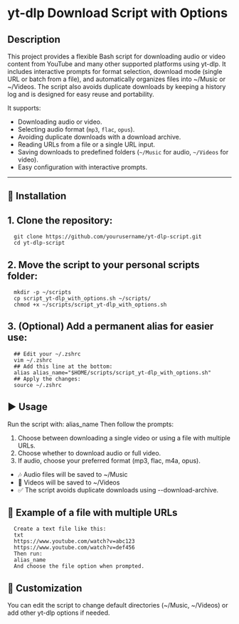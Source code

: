 # yt-dlp Download Script with Options

## Description

This project provides a flexible Bash script for downloading audio or video content from YouTube and many other supported platforms using yt-dlp.
It includes interactive prompts for format selection, download mode (single URL or batch from a file), and automatically organizes files into ~/Music or ~/Videos.
The script also avoids duplicate downloads by keeping a history log and is designed for easy reuse and portability.

It supports:

- Downloading audio or video.
- Selecting audio format (`mp3`, `flac`, `opus`).
- Avoiding duplicate downloads with a download archive.
- Reading URLs from a file or a single URL input.
- Saving downloads to predefined folders (`~/Music` for audio, `~/Videos` for video).
- Easy configuration with interactive prompts.

---
## 📁 Installation
## 1. Clone the repository:
      git clone https://github.com/yourusername/yt-dlp-script.git
      cd yt-dlp-script
      
## 2. Move the script to your personal scripts folder:
      mkdir -p ~/scripts
      cp script_yt-dlp_with_options.sh ~/scripts/
      chmod +x ~/scripts/script_yt-dlp_with_options.sh
   
## 3. (Optional) Add a permanent alias for easier use:
      ## Edit your ~/.zshrc
      vim ~/.zshrc
      ## Add this line at the bottom:
      alias alias_name="$HOME/scripts/script_yt-dlp_with_options.sh"
      ## Apply the changes:
      source ~/.zshrc

## ▶️ Usage
Run the script with:
alias_name
Then follow the prompts:
1. Choose between downloading a single video or using a file with multiple URLs.
2. Choose whether to download audio or full video.
3. If audio, choose your preferred format (mp3, flac, m4a, opus).
  - 🎶 Audio files will be saved to ~/Music
  - 🎥 Videos will be saved to ~/Videos
  - ✅ The script avoids duplicate downloads using --download-archive.

## 📄 Example of a file with multiple URLs
      Create a text file like this:
      txt
      https://www.youtube.com/watch?v=abc123
      https://www.youtube.com/watch?v=def456
      Then run:
      alias_name
      And choose the file option when prompted.

## 🔧 Customization
You can edit the script to change default directories (~/Music, ~/Videos) or add other yt-dlp options if needed.
